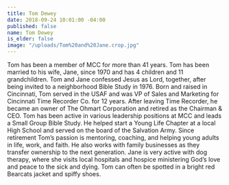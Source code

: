 ```yaml
---
title: Tom Dewey
date: 2018-09-24 10:01:00 -04:00
published: false
name: Tom Dewey
is_elder: false
image: "/uploads/Tom%20and%20Jane.crop.jpg"
---
```


Tom has been a member of MCC for more than 41 years. Tom has been married to his wife, Jane, since 1970 and has 4 children and 11 grandchildren. Tom and Jane confessed Jesus as Lord, together, after being invited to a neighborhood Bible Study in 1976. Born and raised in Cincinnati, Tom served in the USAF and was VP of Sales and Marketing for Cincinnati Time Recorder Co. for 12 years. After leaving Time Recorder, he became an owner of The Ohmart Corporation and retired as the Chairman & CEO. Tom has been active in various leadership positions at MCC and leads a Small Group Bible Study. He helped start a Young Life Chapter at a local High School and served on the board of the Salvation Army. Since retirement Tom’s passion is mentoring, coaching, and helping young adults in life, work, and faith. He also works with family businesses as they transfer ownership to the next generation. Jane is very active with dog therapy, where she visits local hospitals and hospice ministering God’s love and peace to the sick and dying. Tom can often be spotted in a bright red Bearcats jacket and spiffy shoes.
